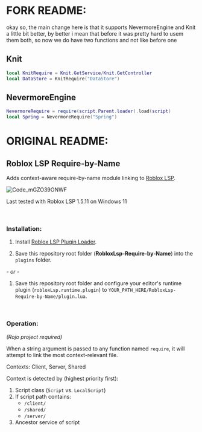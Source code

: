 # FORK README:
okay so, the main change here is that it supports NevermoreEngine and Knit a little bit better, by better i mean that before it was pretty hard to usem them both, so now we do have two functions and not like before one
## Knit
```lua
local KnitRequire = Knit.GetService/Knit.GetController
local DataStore = KnitRequire("DataStore")
```
## NevermoreEngine
```lua
NevermoreRequire = require(script.Parent.loader).load(script)
local Spring = NevermoreRequire("Spring")
```

# ORIGINAL README:
## Roblox LSP Require-by-Name
Adds context-aware require-by-name module linking to [Roblox LSP](https://github.com/NightrainsRbx/RobloxLsp).

![Code_mGZO39ONWF](https://user-images.githubusercontent.com/2924585/162556118-bebe2db1-95ec-4179-9967-d3fc8a96ecad.gif)

Last tested with Roblox LSP 1.5.11 on Windows 11

<br/>

### Installation:

1. Install [Roblox LSP Plugin Loader](https://github.com/Meta-Maxim/RobloxLsp-plugin-loader).

2. Save this repository root folder (**RobloxLsp-Require-by-Name**) into the `plugins` folder.

  *- or -*

1. Save this repository root folder and configure your editor's runtime plugin (`robloxLsp.runtime.plugin`) to `YOUR_PATH_HERE/RobloxLsp-Require-by-Name/plugin.lua`.

<br/>

### Operation:

*(Rojo project required)*

When a string argument is passed to any function named `require`, it will attempt to link the most context-relevant file.

Contexts: Client, Server, Shared

Context is detected by (highest priority first):
1. Script class (`Script` vs. `LocalScript`)
2. If script path contains:
   - `/client/`
   - `/shared/`
   - `/server/`
3. Ancestor service of script
